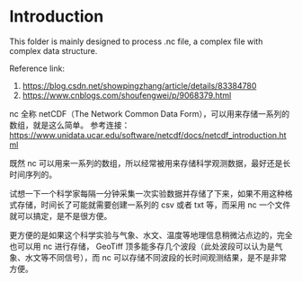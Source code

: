 # Introduction
This folder is mainly designed to process .nc file, a complex file with complex data structure.

Reference link:
1. https://blog.csdn.net/showpingzhang/article/details/83384780
2. https://www.cnblogs.com/shoufengwei/p/9068379.html

nc 全称 netCDF（The Network Common Data Form），可以用来存储一系列的数组，就是这么简单。
参考连接：https://www.unidata.ucar.edu/software/netcdf/docs/netcdf_introduction.html

既然 nc 可以用来一系列的数组，所以经常被用来存储科学观测数据，最好还是长时间序列的。

试想一下一个科学家每隔一分钟采集一次实验数据并存储了下来，如果不用这种格式存储，时间长了可能就需要创建一系列的 csv 或者 txt 等，而采用 nc 一个文件就可以搞定，是不是很方便。

更方便的是如果这个科学实验与气象、水文、温度等地理信息稍微沾点边的，完全也可以用 nc 进行存储， GeoTiff 顶多能多存几个波段（此处波段可以认为是气象、水文等不同信号），而 nc 可以存储不同波段的长时间观测结果，是不是非常方便。
